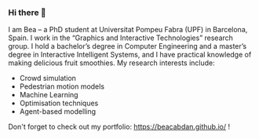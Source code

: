 ### Hi there 👋

<!--
**beacabdan/beacabdan** is a ✨ _special_ ✨ repository because its `README.md` (this file) appears on your GitHub profile.

Here are some ideas to get you started:

- 🔭 I’m currently working on ...
- 🌱 I’m currently learning ...
- 👯 I’m looking to collaborate on ...
- 🤔 I’m looking for help with ...
- 💬 Ask me about ...
- 📫 How to reach me: ...
- 😄 Pronouns: ...
- ⚡ Fun fact: ...
-->

I am Bea – a PhD student at Universitat Pompeu Fabra (UPF) in Barcelona, Spain. I work in the “Graphics and Interactive Technologies” research group. I hold a bachelor’s degree in Computer Engineering and a master’s degree in Interactive Intelligent Systems, and I have practical knowledge of making delicious fruit smoothies.
My research interests include:
<ul>
  <li>Crowd simulation</li>
  <li>Pedestrian motion models</li>
  <li>Machine Learning</li>
  <li>Optimisation techniques</li>
  <li>Agent-based modelling</li>
</ul>

Don't forget to check out my portfolio: https://beacabdan.github.io/ !
